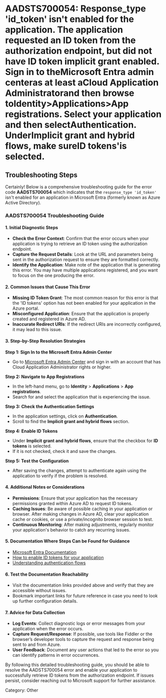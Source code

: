 # AADSTS700054: Response_type 'id_token' isn't enabled for the application. The application requested an ID token from the authorization endpoint, but did not have ID token implicit grant enabled. Sign in to theMicrosoft Entra admin centeras at least aCloud Application Administratorand then browse toIdentity>Applications>App registrations. Select your application and then selectAuthentication. UnderImplicit grant and hybrid flows, make sureID tokens'is selected.


## Troubleshooting Steps
Certainly! Below is a comprehensive troubleshooting guide for the error code **AADSTS700054** which indicates that the `response_type 'id_token'` isn't enabled for an application in Microsoft Entra (formerly known as Azure Active Directory).

### AADSTS700054 Troubleshooting Guide

#### 1. Initial Diagnostic Steps
- **Check the Error Context**: Confirm that the error occurs when your application is trying to retrieve an ID token using the authorization endpoint.
- **Capture the Request Details**: Look at the URL and parameters being sent in the authorization request to ensure they are formatted correctly.
- **Identify the Application**: Make note of the application that is generating this error. You may have multiple applications registered, and you want to focus on the one producing the error.

#### 2. Common Issues that Cause This Error
- **Missing ID Token Grant**: The most common reason for this error is that the 'ID tokens' option has not been enabled for your application in the Azure portal.
- **Misconfigured Application**: Ensure that the application is properly created and registered in Azure AD.
- **Inaccurate Redirect URIs**: If the redirect URIs are incorrectly configured, it may lead to this issue.

#### 3. Step-by-Step Resolution Strategies

**Step 1: Sign In to the Microsoft Entra Admin Center**
- Go to [Microsoft Entra Admin Center](https://entra.microsoft.com) and sign in with an account that has Cloud Application Administrator rights or higher.

**Step 2: Navigate to App Registrations**
- In the left-hand menu, go to **Identity** > **Applications** > **App registrations**.
- Search for and select the application that is experiencing the issue.

**Step 3: Check the Authentication Settings**
- In the application settings, click on **Authentication**.
- Scroll to find the **Implicit grant and hybrid flows** section.

**Step 4: Enable ID Tokens**
- Under **Implicit grant and hybrid flows**, ensure that the checkbox for **ID tokens** is selected.
- If it is not checked, check it and save the changes.

**Step 5: Test the Configuration**
- After saving the changes, attempt to authenticate again using the application to verify if the problem is resolved.

#### 4. Additional Notes or Considerations
- **Permissions**: Ensure that your application has the necessary permissions granted within Azure AD to request ID tokens.
- **Caching Issues**: Be aware of possible caching in your application or browser. After making changes in Azure AD, clear your application cache or cookies, or use a private/incognito browser session to test.
- **Continuous Monitoring**: After making adjustments, regularly monitor your application's behavior to catch any recurring issues.

#### 5. Documentation Where Steps Can be Found for Guidance
- [Microsoft Entra Documentation](https://learn.microsoft.com/en-us/azure/active-directory/develop/)
- [How to enable ID tokens for your application](https://learn.microsoft.com/en-us/azure/active-directory/develop/v2-app-registration#configure-a-web-app-or-a-web-api)
- [Understanding authentication flows](https://learn.microsoft.com/en-us/azure/active-directory/develop/v2-overview)

#### 6. Test the Documentation Reachability
- Visit the documentation links provided above and verify that they are accessible without issues.
- Bookmark important links for future reference in case you need to look up further configuration details.

#### 7. Advice for Data Collection
- **Log Events**: Collect diagnostic logs or error messages from your application when the error occurs.
- **Capture Request/Response**: If possible, use tools like Fiddler or the browser’s developer tools to capture the request and response being sent to and from Azure.
- **User Feedback**: Document any user actions that led to the error so you can identify patterns in error occurrences.

By following this detailed troubleshooting guide, you should be able to resolve the AADSTS700054 error and enable your application to successfully retrieve ID tokens from the authorization endpoint. If issues persist, consider reaching out to Microsoft support for further assistance.

Category: Other